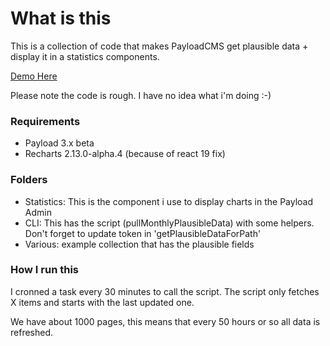 # What is this

This is a collection of code that makes PayloadCMS get plausible data + display it in a statistics components.

[Demo Here](https://x.com/digitalbase/status/1815491417113833974)

Please note the code is rough. I have no idea what i'm doing :-)

### Requirements

* Payload 3.x beta
* Recharts 2.13.0-alpha.4 (because of react 19 fix)

### Folders

* Statistics: This is the component i use to display charts in the Payload Admin
* CLI: This has the script (pullMonthlyPlausibleData) with some helpers. Don't forget to update token in 'getPlausibleDataForPath'
* Various: example collection that has the plausible fields


### How I run this

I cronned a task every 30 minutes to call the script. The script only fetches X items
and starts with the last updated one.

We have about 1000 pages, this means that every 50 hours or so all data is refreshed.

